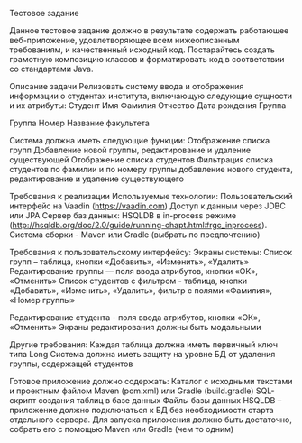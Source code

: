 Тестовое задание 

Данное тестовое задание должно в результате содержать работающее веб-приложение, удовлетворяющее всем нижеописанным требованиям, и качественный исходный код. 
Постарайтесь создать грамотную композицию классов и форматировать код в соответствии со стандартами Java. 

Описание задачи 
Релизовать систему ввода и отображения информации о студентах института, включающую следующие сущности и их атрибуты: 
Студент
Имя
Фамилия
Отчество
Дата рождения
Группа

Группа
Номер
Название факультета

Система должна иметь следующие функции:
Отображение списка групп
Добавление новой группы, редактирование и удаление существующей
Отображение списка студентов
Фильтрация списка студентов по фамилии и по номеру группы
добавление нового студента, редактирование и удаление существующего

Требования к реализации 
Используемые технологии: 
Пользовательский интерфейс на Vaadin (https://vaadin.com) 
Доступ к данным через JDBC или JPA 
Сервер баз данных: HSQLDB в in-process режиме (http://hsqldb.org/doc/2.0/guide/running-chapt.html#rgc_inprocess). 
Система сборки - Maven или Gradle (выбрать по предпочтению)

Требования к пользовательскому интерфейсу: 
Экраны системы:
Список групп – таблица, кнопки «Добавить», «Изменить», «Удалить»
Редактирование группы — поля ввода атрибутов, кнопки «ОК», «Отменить»
Список студентов с фильтром - таблица, кнопки «Добавить», «Изменить», «Удалить», фильтр с полями «Фамилия», «Номер группы»

Редактирование студента - поля ввода атрибутов, кнопки «ОК», «Отменить»
Экраны редактирования должны быть модальными

Другие требования: 
Каждая таблица должна иметь первичный ключ типа Long
Система должна иметь защиту на уровне БД от удаления группы, содержащей студентов

Готовое приложение должно содержать:
Каталог с исходными текстами и проектным файлом Maven (pom.xml) или Gradle (build.gradle)
SQL-скрипт создания таблиц в базе данных
Файлы базы данных HSQLDB – приложение должно подключаться к БД без необходимости старта отдельного сервера.
Для запуска приложения должно быть достаточно, собрать его с помощью Maven или Gradle (чем то одним)
